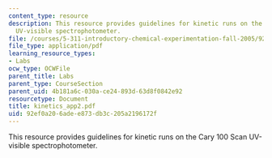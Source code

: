 ```yaml
---
content_type: resource
description: This resource provides guidelines for kinetic runs on the Cary 100 Scan
  UV-visible spectrophotometer.
file: /courses/5-311-introductory-chemical-experimentation-fall-2005/92ef0a206adee873db3c205a2196172f_kinetics_app2.pdf
file_type: application/pdf
learning_resource_types:
- Labs
ocw_type: OCWFile
parent_title: Labs
parent_type: CourseSection
parent_uid: 4b181a6c-030a-ce24-893d-63d8f0842e92
resourcetype: Document
title: kinetics_app2.pdf
uid: 92ef0a20-6ade-e873-db3c-205a2196172f
---
```

This resource provides guidelines for kinetic runs on the Cary 100 Scan UV-visible spectrophotometer.

